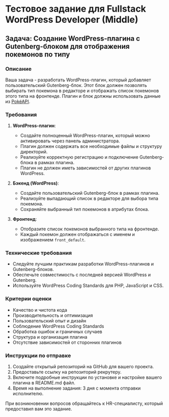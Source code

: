 # Тестовое задание для Fullstack WordPress Developer (Middle)

## Задача: Создание WordPress-плагина с Gutenberg-блоком для отображения покемонов по типу

### Описание

Ваша задача - разработать WordPress-плагин, который добавляет пользовательский Gutenberg-блок. Этот блок должен позволять выбирать тип покемона в редакторе и отображать список покемонов этого типа на фронтенде. Плагин и блок должны использовать данные из [PokéAPI](https://pokeapi.co/).

### Требования

1. **WordPress-плагин**:
   - Создайте полноценный WordPress-плагин, который можно активировать через панель администратора.
   - Плагин должен содержать все необходимые файлы и структуру директорий.
   - Реализуйте корректную регистрацию и подключение Gutenberg-блока в рамках плагина.
   - Плагин не должен иметь зависимостей от других плагинов WordPress.

2. **Бэкенд (WordPress)**:
   - Создайте пользовательский Gutenberg-блок в рамках плагина.
   - Реализуйте выпадающий список в редакторе для выбора типа покемона.
   - Сохраняйте выбранный тип покемонов в атрибутах блока.

3. **Фронтенд**:
   - Отобразите список покемонов выбранного типа на фронтенде.
   - Каждый покемон должен отображаться с именем и изображением `front_default`.

### Технические требования

- Следуйте лучшим практикам разработки WordPress-плагинов и Gutenberg-блоков.
- Обеспечьте совместимость с последней версией WordPress и Gutenberg.
- Используйте WordPress Coding Standards для PHP, JavaScript и CSS.

### Критерии оценки

- Качество и чистота кода
- Производительность и оптимизация
- Пользовательский опыт и дизайн
- Соблюдение WordPress Coding Standards
- Обработка ошибок и граничных случаев
- Структура и организация плагина
- Отсутствие зависимостей от сторонних плагинов

### Инструкции по отправке

1. Создайте открытый репозиторий на GitHub для вашего проекта.
2. Предоставьте ссылку на репозиторий рекрутеру.
3. Включите подробные инструкции по установке и настройке вашего плагина в README.md файл.
4. Время на выполнение задания: 3 дня с момента отправки исполнителю.

При возникновении вопросов обращайтесь к HR-специалисту, который предоставил вам это задание.

